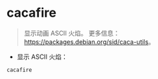 # cacafire

> 显示动画 ASCII 火焰。
> 更多信息：<https://packages.debian.org/sid/caca-utils>。

- 显示 ASCII 火焰：

`cacafire`